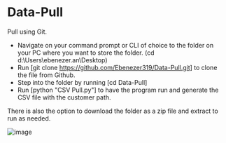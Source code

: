 # Data-Pull

Pull using Git.
- Navigate on your command prompt or CLI of choice to the folder on your PC where you want to store the folder. (cd d:\Users\ebenezer.an\Desktop)
- Run [git clone https://github.com/Ebenezer319/Data-Pull.git] to clone the file from Github.   
- Step into the folder by running [cd Data-Pull]
- Run [python "CSV Pull.py"] to have the program run and generate the CSV file with the customer path. 

There is also the option to download the folder as a zip file and extract to run as needed.

![image](https://user-images.githubusercontent.com/42072200/127093481-2c074878-c496-4108-9e38-ed5b5352f3eb.png)
